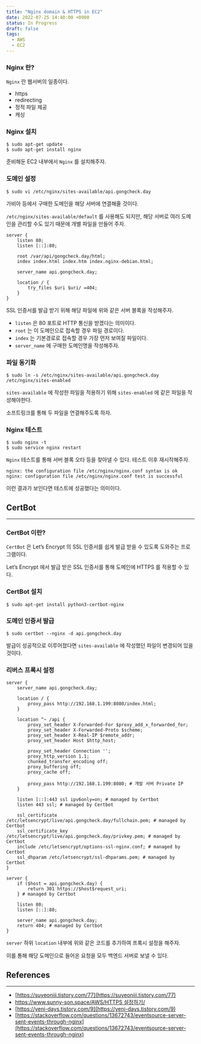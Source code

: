 ```yaml
---
title: "Nginx domain & HTTPS in EC2"
date: 2022-07-25 14:40:00 +0900
status: In Progress
draft: false
tags:
  - AWS
  - EC2
---
```


### Nginx 란?

`Nginx` 란 웹서버의 일종이다.

- https
- redirecting
- 정적 파일 제공
- 캐싱

### Nginx 설치

```
$ sudo apt-get update
$ sudo apt-get install nginx
```

준비해둔 EC2 내부에서 `Nginx` 를 설치해주자.

### 도메인 설정

```
$ sudo vi /etc/nginx/sites-available/api.gongcheck.day
```

가비아 등에서 구매한 도메인을 해당 서버에 연결해줄 것이다.

`/etc/nginx/sites-available/default` 를 사용해도 되지만, 해당 서버로 여러 도메인을 관리할 수도 있기 때문에 개별 파일을 만들어 주자.

```
server {
    listen 80;
    listen [::]:80;

    root /var/api/gongcheck.day/html;
    index index.html index.htm index.nginx-debian.html;

    server_name api.gongcheck.day;

    location / {
        try_files $uri $uri/ =404;
    }
}
```

SSL 인증서를 발급 받기 위해 해당 파일에 위와 같은 서버 블록을 작성해주자.

- `listen` 은 80 포트로 HTTP 통신을 받겠다는 의미이다.
- `root` 는 이 도메인으로 접속할 경우 파일 경로이다.
- `index` 는 기본경로로 접속할 경우 가장 먼저 보여질 파일이다.
- `server_name` 에 구매한 도메인명을 작성해주자.

### 파일 동기화

```
$ sudo ln -s /etc/nginx/sites-available/api.gongcheck.day /etc/nginx/sites-enabled
```

`sites-available` 에 작성한 파일을 적용하기 위해 `sites-enabled` 에 같은 파일을 작성해야한다.

소프트링크를 통해 두 파일을 연결해주도록 하자.

### Nginx 테스트

```
$ sudo nginx -t
$ sudo service nginx restart
```

`Nginx` 테스트를 통해 서버 블록 오타 등을 찾아낼 수 있다. 테스트 이후 재시작해주자.

```
nginx: the configuration file /etc/nginx/nginx.conf syntax is ok
nginx: configuration file /etc/nginx/nginx.conf test is successful
```

이런 결과가 보인다면 테스트에 성공했다는 의미이다.

## CertBot

---

### CertBot 이란?

`CertBot` 은 Let’s Encrypt 의 SSL 인증서를 쉽게 발급 받을 수 있도록 도와주는 프로그램이다.

Let’s Encrypt 에서 발급 받은 SSL 인증서를 통해 도메인에 HTTPS 를 적용할 수 있다.

### CertBot 설치

```
$ sudo apt-get install python3-certbot-nginx
```

### 도메인 인증서 발급

```
$ sudo certbot --nginx -d api.gongcheck.day
```

발급이 성공적으로 이루어졌다면 `sites-available` 에 작성했던 파일이 변경되어 있을 것이다.

### 리버스 프록시 설정

```
server {
    server_name api.gongcheck.day;

    location / {
        proxy_pass http://192.168.1.199:8080/index.html;
    }

    location ^~ /api {
        proxy_set_header X-Forwarded-For $proxy_add_x_forwarded_for;
        proxy_set_header X-Forwarded-Proto $scheme;
        proxy_set_header X-Real-IP $remote_addr;
        proxy_set_header Host $http_host;

        proxy_set_header Connection '';
        proxy_http_version 1.1;
        chunked_transfer_encoding off;
        proxy_buffering off;
        proxy_cache off;

        proxy_pass http://192.168.1.199:8080; # 개발 서버 Private IP
    }

    listen [::]:443 ssl ipv6only=on; # managed by Certbot
    listen 443 ssl; # managed by Certbot

    ssl_certificate /etc/letsencrypt/live/api.gongcheck.day/fullchain.pem; # managed by Certbot
    ssl_certificate_key /etc/letsencrypt/live/api.gongcheck.day/privkey.pem; # managed by Certbot
    include /etc/letsencrypt/options-ssl-nginx.conf; # managed by Certbot
    ssl_dhparam /etc/letsencrypt/ssl-dhparams.pem; # managed by Certbot
}

server {
    if ($host = api.gongcheck.day) {
        return 301 https://$host$request_uri;
    } # managed by Certbot

    listen 80;
    listen [::]:80;

    server_name api.gongcheck.day;
    return 404; # managed by Certbot
}
```

`server` 하위 `location` 내부에 위와 같은 코드를 추가하여 프록시 설정을 해주자.

이를 통해 해당 도메인으로 들어온 요청을 모두 백엔드 서버로 보낼 수 있다.

## References

---

- [https://suyeoniii.tistory.com/77](https://suyeoniii.tistory.com/77)
- [https://www.sunny-son.space/AWS/HTTPS 설정하기/](https://www.sunny-son.space/AWS/HTTPS%20%EC%84%A4%EC%A0%95%ED%95%98%EA%B8%B0/)
- [https://yeni-days.tistory.com/9](https://yeni-days.tistory.com/9)
- [https://stackoverflow.com/questions/13672743/eventsource-server-sent-events-through-nginx](https://stackoverflow.com/questions/13672743/eventsource-server-sent-events-through-nginx)